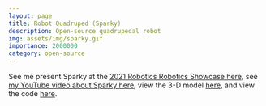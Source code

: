 ```yaml
---
layout: page
title: Robot Quadruped (Sparky)
description: Open-source quadrupedal robot
img: assets/img/sparky.gif
importance: 2000000
category: open-source
--- 
```


See me present Sparky at the [2021 Robotics Robotics Showcase here](https://www.youtube.com/watch?t=9112&v=HLFfAnheun8), see [my YouTube video about Sparky here](https://youtu.be/An7sxLtNIX4?si=UsSYXq3AEM5j4VTk), view the 3-D model [here](https://guilderlandschools2.autodesk360.com/g/shares/SH919a0QTf3c32634dcf03521819deee9d45), and view the code [here](https://github.com/garylvov/sparky).